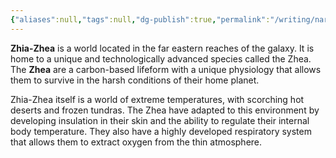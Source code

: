 ```yaml
---
{"aliases":null,"tags":null,"dg-publish":true,"permalink":"/writing/narrative/locations/minor-worlds/zhia-zhea/","dgPassFrontmatter":true}
---
```




**Zhia-Zhea** is a world located in the far eastern reaches of the galaxy. It is home to a unique and technologically advanced species called the Zhea. The **Zhea** are a carbon-based lifeform with a unique physiology that allows them to survive in the harsh conditions of their home planet.

Zhia-Zhea itself is a world of extreme temperatures, with scorching hot deserts and frozen tundras. The Zhea have adapted to this environment by developing insulation in their skin and the ability to regulate their internal body temperature. They also have a highly developed respiratory system that allows them to extract oxygen from the thin atmosphere.
